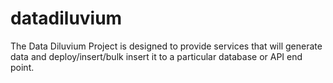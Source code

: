 # datadiluvium
The Data Diluvium Project is designed to provide services that will generate data and deploy/insert/bulk insert it to a particular database or API end point.
